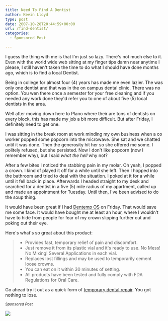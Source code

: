 ```yaml
---
title: Need To Find A Dentist
author: Kevin Lloyd
type: post
date: 2007-10-28T20:44:59+00:00
url: /find-dentist/
categories:
  - Sponsored Post

---
```

I guess the thing with me is that I'm just so lazy. There's not much else to it. Even with the world wide web sitting at my finger tips damn near anytime I please, I still haven't taken the time to do what I should have done months ago, which is to find a local Dentist.

Being in college for almost four (4) years has made me even lazier. The was only one dentist and that was in the on campus dental clinic. There was no option. You wen there once a semester for your free cleaning and if you needed any work done they'd refer you to one of about five (5) local dentists in the area.

Well after moving down here to Plano where their are tons of dentists on every block, this has made my job a bit more difficult. But after Friday, I definitely need to get one.

I was sitting in the break room at work minding my own business when a co worker popped some popcorn into the microwave. She sat and we chatted until it was done. Then the generosity hit her so she offered me some. I politely refused, but she persisted. Now I don't like popcorn (now I remember why), but I said _what the hell_ why not?

After a few bites I noticed the stabbing pain in my molar. Oh yeah, I popped a crown. I kind of played it off for a while until she left. Then I hopped into the bathroom and tried to deal with the situation. I poked at it for a while until it fell back in place. Afterwards I headed straight to my desk and searched for a dentist in a five (5) mile radius of my apartment, called up and made an appointment for Tuesday. Until then, I've been advised to do the soup thing.

It would have been great if I had [Dentemp OS][1] on Friday. That would save me some face. It would have bought me at least an hour, where I wouldn't have to hide from people for fear of my crown slipping further out and poking out their eye.

Here's what's so great about this product:

>   * Provides fast, temporary relief of pain and discomfort.
>   * Just remove it from its plastic vial and it's ready to use. No Mess! No Mixing! Several Applications in each vial.
>   * Replaces lost fillings and may be used to temporarily cement loose crowns.
>   * You can eat on it within 30 minutes of setting.
>   * All products have been tested and fully comply with FDA Regulations for Oral Care.

Go ahead try it out as a quick form of [temporary dental repair][1]. You got nothing to lose.

<small><em>Sponsored Post</em></small>

<img class="noshadow" src="https://tinyurl.com/ytmdzm" />

 [1]: http://www.majesticdrug.com/dentemp_os.htm